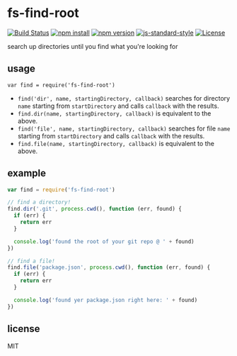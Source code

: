 # fs-find-root

[![Build Status](https://img.shields.io/travis/jarofghosts/fs-find-root.svg?style=flat-square)](https://travis-ci.org/jarofghosts/fs-find-root)
[![npm install](https://img.shields.io/npm/dm/fs-find-root.svg?style=flat-square)](https://www.npmjs.org/package/fs-find-root)
[![npm version](https://img.shields.io/npm/v/fs-find-root.svg?style=flat-square)](https://www.npmjs.org/package/fs-find-root)
[![js-standard-style](https://img.shields.io/badge/code%20style-standard-brightgreen.svg?style=flat-square)](https://github.com/feross/standard)
[![License](https://img.shields.io/npm/l/fs-find-root.svg?style=flat-square)](https://github.com/jarofghosts/fs-find-root/blob/master/LICENSE)

search up directories until you find what you're looking for

## usage

`var find = require('fs-find-root')`

* `find('dir', name, startingDirectory, callback)` searches for directory
  `name` starting from `startDirectory` and calls `callback` with the results.
* `find.dir(name, startingDirectory, callback)` is equivalent to the above.
* `find('file', name, startingDirectory, callback)` searches for file `name`
  starting from `startDirectory` and calls `callback` with the results.
* `find.file(name, startingDirectory, callback)` is equivalent to the above.

## example

```js
var find = require('fs-find-root')

// find a directory!
find.dir('.git', process.cwd(), function (err, found) {
  if (err) {
    return err
  }

  console.log('found the root of your git repo @ ' + found)
})

// find a file!
find.file('package.json', process.cwd(), function (err, found) {
  if (err) {
    return err
  }

  console.log('found yer package.json right here: ' + found)
})
```

## license

MIT

